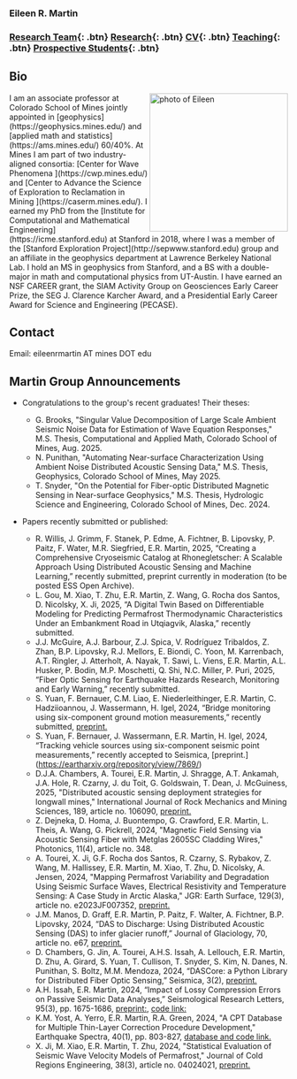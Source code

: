### Eileen R. Martin

###   [Research Team](/team){: .btn}     [Research](/research){: .btn}       [CV](/docs/ermartin_CV.pdf){: .btn}       [Teaching](/teaching){: .btn}     [Prospective Students](/prospectiveStudents){: .btn}

## Bio

<img src="https://eileenrmartin.github.io/img/eileen.jpg" alt="photo of Eileen" align="right" style="width: 250px;"/>
I am an associate professor at Colorado School of Mines jointly appointed in [geophysics](https://geophysics.mines.edu/)  and [applied math and statistics](https://ams.mines.edu/) 60/40%. At Mines I am part of two industry-aligned consortia: [Center for Wave Phenomena ](https://cwp.mines.edu/) and [Center to Advance the Science of Exploration to Reclamation in Mining ](https://caserm.mines.edu/). I earned my PhD from the [Institute for Computational and Mathematical Engineering](https://icme.stanford.edu) at Stanford in 2018, where I was a member of the [Stanford Exploration Project](http://sepwww.stanford.edu) group and an affiliate in the geophysics department at Lawrence Berkeley National Lab. I hold an MS in geophysics from Stanford, and a BS with a double-major in math and computational physics from UT-Austin. I have earned an NSF CAREER grant, the SIAM Activity Group on Geosciences Early Career Prize, the SEG J. Clarence Karcher Award, and a Presidential Early Career Award for Science and Engineering (PECASE).  

## Contact


Email: eileenrmartin AT mines DOT edu
 

## Martin Group Announcements
* Congratulations to the group's recent graduates! Their theses:
  * G. Brooks, "Singular Value Decomposition of Large Scale Ambient Seismic Noise Data for Estimation of Wave Equation Responses," M.S. Thesis, Computational and Applied Math, Colorado School of Mines, Aug. 2025. 
  * N. Punithan, "Automating Near-surface Characterization Using Ambient Noise Distributed Acoustic Sensing Data," M.S. Thesis, Geophysics, Colorado School of Mines, May 2025.
  * T. Snyder, "On the Potential for Fiber-optic Distributed Magnetic Sensing in Near-surface Geophysics," M.S. Thesis, Hydrologic Science and Engineering, Colorado School of Mines, Dec. 2024. 

* Papers recently submitted or published:

  * R. Willis, J. Grimm, F. Stanek, P. Edme, A. Fichtner, B. Lipovsky, P. Paitz, F. Water, M.R. Siegfried, E.R. Martin, 2025, “Creating a Comprehensive Cryoseismic Catalog at Rhonegletscher: A Scalable Approach Using Distributed Acoustic Sensing and Machine Learning,” recently submitted, preprint currently in moderation (to be posted ESS Open Archive).
  * L. Gou, M. Xiao, T. Zhu, E.R. Martin, Z. Wang, G. Rocha dos Santos, D. Nicolsky, X. Ji, 2025, “A Digital Twin Based on Differentiable Modeling for Predicting Permafrost Thermodynamic Characteristics Under an Embankment Road in Utqiagvik, Alaska,” recently submitted. 
  * J.J. McGuire, A.J. Barbour, Z.J. Spica, V. Rodríguez Tribaldos, Z. Zhan, B.P. Lipovsky, R.J. Mellors, E. Biondi, C. Yoon, M. Karrenbach, A.T. Ringler, J. Atterholt, A. Nayak, T. Sawi, L. Viens, E.R. Martin, A.L. Husker, P. Bodin, M.P. Moschetti, Q. Shi, N.C. Miller, P. Puri, 2025, “Fiber Optic Sensing for Earthquake Hazards Research, Monitoring and Early Warning,” recently submitted.
  * S. Yuan, F. Bernauer, C.M. Liao, E. Niederleithinger, E.R. Martin, C. Hadziioannou, J. Wassermann, H. Igel, 2024, “Bridge monitoring using six-component ground motion measurements,” recently submitted, [preprint.](https://engrxiv.org/preprint/view/4004) 
  * S. Yuan, F. Bernauer, J. Wassermann, E.R. Martin, H. Igel, 2024, “Tracking vehicle sources using six-component seismic point measurements,” recently accepted to Seismica, [preprint.] (https://eartharxiv.org/repository/view/7869/) 
  * D.J.A. Chambers, A. Tourei, E.R. Martin, J. Shragge, A.T. Ankamah, J.A. Hole, R. Czarny, J. du Toit, G. Goldswain, T. Dean, J. McGuiness, 2025, "Distributed acoustic sensing deployment strategies for longwall mines," International Journal of Rock Mechanics and Mining Sciences, 189, article no. 106090, [preprint.](https://eartharxiv.org/repository/view/8242/)
  * Z. Dejneka, D. Homa, J. Buontempo, G. Crawford, E.R. Martin, L. Theis, A. Wang, G. Pickrell, 2024, "Magnetic Field Sensing via Acoustic Sensing Fiber with Metglas 2605SC Cladding Wires," Photonics, 11(4), article no. 348.
  * A. Tourei, X. Ji, G.F. Rocha dos Santos, R. Czarny, S. Rybakov, Z. Wang, M. Hallissey, E.R. Martin, M. Xiao, T. Zhu, D. Nicolsky, A. Jensen, 2024, "Mapping Permafrost Variability and Degradation Using Seismic Surface Waves, Electrical Resistivity and Temperature Sensing: A Case Study in Arctic Alaska," JGR: Earth Surface, 129(3), article no. e2023JF007352, [preprint.](https://eartharxiv.org/repository/view/5706/)
  * J.M. Manos, D. Graff, E.R. Martin, P. Paitz, F. Walter, A. Fichtner, B.P. Lipovsky, 2024, “DAS to Discharge: Using Distributed Acoustic Sensing (DAS) to infer glacier runoff,” Journal of Glaciology, 70, article no. e67, [preprint.](https://eartharxiv.org/repository/view/6680/)
  * D. Chambers, G. Jin, A. Tourei, A.H.S. Issah, A. Lellouch, E.R. Martin, D. Zhu, A. Girard, S. Yuan, T. Cullison, T. Snyder, S. Kim, N. Danes, N. Punithan, S. Boltz, M.M. Mendoza, 2024, “DASCore: a Python Library for Distributed Fiber Optic Sensing,” Seismica, 3(2), [preprint.](https://eartharxiv.org/repository/view/6571/)   
  * A.H. Issah, E.R. Martin, 2024, “Impact of Lossy Compression Errors on Passive Seismic Data Analyses,” Seismological Research Letters, 95(3), pp. 1675-1686, [preprint:](https://repository.mines.edu/handle/11124/177939), [code link:](https://github.com/aissah/Issah-SRL-compression-2023/) 
  * K.M. Yost, A. Yerro, E.R. Martin, R.A. Green, 2024, "A CPT Database for Multiple Thin-Layer Correction Procedure Development," Earthquake Spectra, 40(1), pp. 803-827, [database and code link.](https://data.lib.vt.edu/articles/dataset/Data_Associated_with_A_CPT_Database_for_Multiple_Thin-Layer_Correction_Procedure_Development/21408450) 
  * X. Ji, M. Xiao, E.R. Martin, T. Zhu, 2024, "Statistical Evaluation of Seismic Wave Velocity Models of Permafrost," Journal of Cold Regions Engineering, 38(3), article no. 04024021, [preprint.](https://eartharxiv.org/repository/view/5601/)
